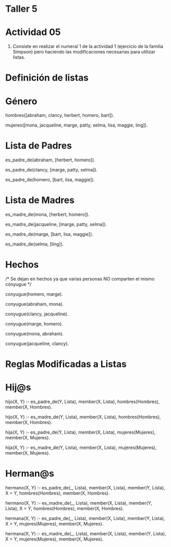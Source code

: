 # Taller 5

# Actividad 05

1. Consiste en realizar el numeral 1 de la actividad 1 (ejercicio de la familia Simpson) pero haciendo las modificaciones necesarias para utilizar listas.

# Definición de listas

# Género

hombres([abraham, clancy, herbert, homero, bart]).

mujeres([mona, jacqueline, marge, patty, selma, lisa, maggie, ling]).

# Lista de Padres

es_padre_de(abraham, [herbert, homero]).

es_padre_de(clancy, [marge, patty, selma]).

es_padre_de(homero, [bart, lisa, maggie]).

# Lista de Madres

es_madre_de(mona, [herbert, homero]).

es_madre_de(jacqueline, [marge, patty, selma]).

es_madre_de(marge, [bart, lisa, maggie]).

es_madre_de(selma, [ling]).

# Hechos

/* Se dejan en hechos ya que varias personas NO comparten el mismo cónyugue */

conyugue(homero, marge).

conyugue(abraham, mona).

conyugue(clancy, jacqueline).

conyugue(marge, homero).

conyugue(mona, abraham).

conyugue(jacqueline, clancy).

# Reglas Modificadas a Listas

# Hij@s

hijo(X, Y) :- es_padre_de(Y, Lista), member(X, Lista), hombres(Hombres), member(X, Hombres).

hijo(X, Y) :- es_madre_de(Y, Lista), member(X, Lista), hombres(Hombres), member(X, Hombres).

hija(X, Y) :- es_padre_de(Y, Lista), member(X, Lista), mujeres(Mujeres), member(X, Mujeres).

hija(X, Y) :- es_madre_de(Y, Lista), member(X, Lista), mujeres(Mujeres), member(X, Mujeres).

# Herman@s

hermano(X, Y) :- es_padre_de(_, Lista), member(X, Lista), member(Y, Lista), X \= Y, hombres(Hombres), member(X, Hombres).

hermano(X, Y) :- es_madre_de(_, Lista), member(X, Lista), member(Y, Lista), X \= Y, hombres(Hombres), member(X, Hombres).

hermana(X, Y) :- es_padre_de(_, Lista), member(X, Lista), member(Y, Lista), X \= Y, mujeres(Mujeres), member(X, Mujeres).

hermana(X, Y) :- es_madre_de(_, Lista), member(X, Lista), member(Y, Lista), X \= Y, mujeres(Mujeres), member(X, Mujeres).

